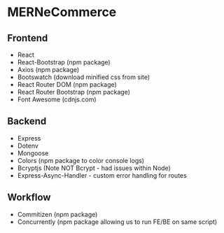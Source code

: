 # MERNeCommerce

## Frontend

- React
- React-Bootstrap (npm package)
- Axios (npm package)
- Bootswatch (download minified css from site)
- React Router DOM (npm package)
- React Router Bootstrap (npm package)
- Font Awesome (cdnjs.com)

## Backend

- Express
- Dotenv
- Mongoose
- Colors (npm package to color console logs)
- Bcryptjs (Note NOT Bcrypt - had issues within Node)
- Express-Async-Handler - custom error handling for routes

## Workflow

- Commitizen (npm package)
- Concurrently (npm package allowing us to run FE/BE on same script) 
